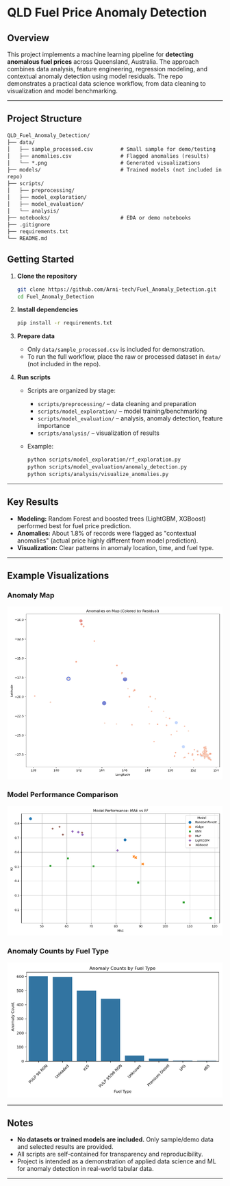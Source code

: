 # QLD Fuel Price Anomaly Detection

## Overview

This project implements a machine learning pipeline for **detecting anomalous fuel prices** across Queensland, Australia. The approach combines data analysis, feature engineering, regression modeling, and contextual anomaly detection using model residuals. The repo demonstrates a practical data science workflow, from data cleaning to visualization and model benchmarking.

---

## Project Structure

```text
QLD_Fuel_Anomaly_Detection/
├── data/
│   ├── sample_processed.csv         # Small sample for demo/testing
│   ├── anomalies.csv                # Flagged anomalies (results)
│   └── *.png                        # Generated visualizations
├── models/                          # Trained models (not included in repo)
├── scripts/
│   ├── preprocessing/
│   ├── model_exploration/
│   ├── model_evaluation/
│   └── analysis/
├── notebooks/                       # EDA or demo notebooks
├── .gitignore
├── requirements.txt
└── README.md
```


## Getting Started

1. **Clone the repository**
    ```bash
    git clone https://github.com/Arni-tech/Fuel_Anomaly_Detection.git
    cd Fuel_Anomaly_Detection
    ```

2. **Install dependencies**
    ```bash
    pip install -r requirements.txt
    ```

3. **Prepare data**
    - Only `data/sample_processed.csv` is included for demonstration.
    - To run the full workflow, place the raw or processed dataset in `data/` (not included in the repo).

4. **Run scripts**
    - Scripts are organized by stage:
        - `scripts/preprocessing/` – data cleaning and preparation
        - `scripts/model_exploration/` – model training/benchmarking
        - `scripts/model_evaluation/` – analysis, anomaly detection, feature importance
        - `scripts/analysis/` – visualization of results

    - Example:
        ```bash
        python scripts/model_exploration/rf_exploration.py
        python scripts/model_evaluation/anomaly_detection.py
        python scripts/analysis/visualize_anomalies.py
        ```

---

## Key Results

- **Modeling:** Random Forest and boosted trees (LightGBM, XGBoost) performed best for fuel price prediction.
- **Anomalies:** About 1.8% of records were flagged as "contextual anomalies" (actual price highly different from model prediction).
- **Visualization:** Clear patterns in anomaly location, time, and fuel type.

---

## Example Visualizations

### Anomaly Map
![Anomaly Map](data/anomaly_map.png)

### Model Performance Comparison
![Anomaly Time Series](data/model_comparison_mae_r2.png)

### Anomaly Counts by Fuel Type
![Anomaly Counts by Fuel Type](data/anomaly_fueltype_bar.png)

---

## Notes

- **No datasets or trained models are included.** Only sample/demo data and selected results are provided.
- All scripts are self-contained for transparency and reproducibility.
- Project is intended as a demonstration of applied data science and ML for anomaly detection in real-world tabular data.

---


